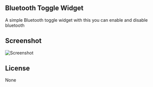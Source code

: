 
Bluetooth Toggle Widget
------------------------------------

A simple Bluetooth toggle widget with this you can enable and disable bluetooth


Screenshot
------------

![Screenshot](https://github.com/siddhpuraamitr/Blutooth-Toggle-Widget/screenshots/screenshot.png)

License
-------------------------

None